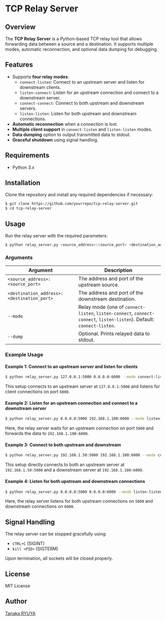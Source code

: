 # TCP Relay Server

## Overview
The **TCP Relay Server** is a Python-based TCP relay tool that allows forwarding data between a source and a destination. It supports multiple modes, automatic reconnection, and optional data dumping for debugging.

## Features
- Supports **four relay modes**:
  - `connect-listen`: Connect to an upstream server and listen for downstream clients.
  - `listen-connect`: Listen for an upstream connection and connect to a downstream server.
  - `connect-connect`: Connect to both upstream and downstream servers.
  - `listen-listen`: Listen for both upstream and downstream connections.
- **Automatic reconnection** when a connection is lost.
- **Multiple client support** in `connect-listen` and `listen-listen` modes.
- **Data dumping** option to output transmitted data to stdout.
- **Graceful shutdown** using signal handling.

## Requirements
- Python 3.x

## Installation
Clone the repository and install any required dependencies if necessary:
```sh
$ git clone https://github.com/yourrepo/tcp-relay-server.git
$ cd tcp-relay-server
```

## Usage
Run the relay server with the required parameters:
```sh
$ python relay_server.py <source_address>:<source_port> <destination_address>:<destination_port> --mode <mode> [--dump]
```

### Arguments
| Argument | Description |
|----------|-------------|
| `<source_address>:<source_port>` | The address and port of the upstream source. |
| `<destination_address>:<destination_port>` | The address and port of the downstream destination. |
| `--mode` | Relay mode (one of `connect-listen`, `listen-connect`, `connect-connect`, `listen-listen`). Default: `connect-listen`. |
| `--dump` | Optional. Prints relayed data to stdout. |

### Example Usage
#### Example 1: Connect to an upstream server and listen for clients
```sh
$ python relay_server.py 127.0.0.1:5000 0.0.0.0:6000 --mode connect-listen
```
This setup connects to an upstream server at `127.0.0.1:5000` and listens for client connections on port `6000`.

#### Example 2: Listen for an upstream connection and connect to a downstream server
```sh
$ python relay_server.py 0.0.0.0:5000 192.168.1.100:6000 --mode listen-connect
```
Here, the relay server waits for an upstream connection on port `5000` and forwards the data to `192.168.1.100:6000`.

#### Example 3: Connect to both upstream and downstream
```sh
$ python relay_server.py 192.168.1.50:5000 192.168.1.100:6000 --mode connect-connect
```
This setup directly connects to both an upstream server at `192.168.1.50:5000` and a downstream server at `192.168.1.100:6000`.

#### Example 4: Listen for both upstream and downstream connections
```sh
$ python relay_server.py 0.0.0.0:5000 0.0.0.0:6000 --mode listen-listen
```
Here, the relay server listens for both upstream connections on `5000` and downstream connections on `6000`.

## Signal Handling
The relay server can be stopped gracefully using:
- `CTRL+C` (SIGINT)
- `kill <PID>` (SIGTERM)

Upon termination, all sockets will be closed properly.

## License
MIT License

## Author
[Tanaka RYUYA](https://github.com/tanaka-ryuya/TCPRelayServer)

